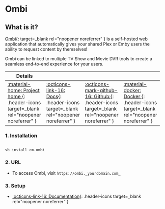 # Ombi

## What is it?

[Ombi](https://ombi.io/){: target=_blank rel="noopener noreferrer" } is a self-hosted web application that automatically gives your shared Plex or Emby users the ability to request content by themselves!

Ombi can be linked to multiple TV Show and Movie DVR tools to create a seamless end-to-end experience for your users.

| Details     |             |             |             |
|-------------|-------------|-------------|-------------|
| [:material-home: Project home ](https://ombi.io/){: .header-icons target=_blank rel="noopener noreferrer" } | [:octicons-link-16: Docs](https://docs.ombi.app/guides/installation/){: .header-icons target=_blank rel="noopener noreferrer" } | [:octicons-mark-github-16: Github:](https://github.com/Ombi-app/Ombi){: .header-icons target=_blank rel="noopener noreferrer" } | [:material-docker: Docker ](https://hub.docker.com/r/hotio/ombi){: .header-icons target=_blank rel="noopener noreferrer" }|

### 1. Installation

``` shell

sb install cm-ombi

```

### 2. URL

- To access Ombi, visit `https://ombi._yourdomain.com_`

### 3. Setup

- [:octicons-link-16: Documentation](https://docs.ombi.app/guides/installation/){: .header-icons target=_blank rel="noopener noreferrer" }

